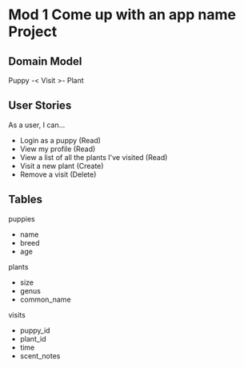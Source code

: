 Mod 1 Come up with an app name Project
===

## Domain Model

Puppy -< Visit >- Plant

## User Stories

As a user, I can...
- Login as a puppy (Read)
- View my profile (Read) 
- View a list of all the plants I've visited (Read)
- Visit a new plant (Create)
- Remove a visit (Delete)

## Tables

puppies
- name
- breed
- age

plants
- size
- genus
- common_name

visits
- puppy_id
- plant_id
- time
- scent_notes